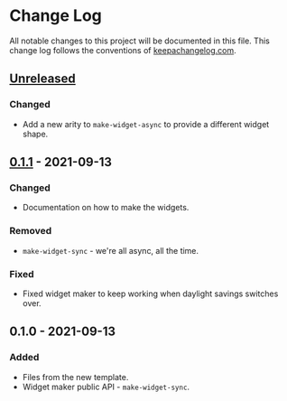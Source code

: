 # Change Log
All notable changes to this project will be documented in this file. This change log follows the conventions of [keepachangelog.com](http://keepachangelog.com/).

## [Unreleased]
### Changed
- Add a new arity to `make-widget-async` to provide a different widget shape.

## [0.1.1] - 2021-09-13
### Changed
- Documentation on how to make the widgets.

### Removed
- `make-widget-sync` - we're all async, all the time.

### Fixed
- Fixed widget maker to keep working when daylight savings switches over.

## 0.1.0 - 2021-09-13
### Added
- Files from the new template.
- Widget maker public API - `make-widget-sync`.

[Unreleased]: https://sourcehost.site/your-name/application/compare/0.1.1...HEAD
[0.1.1]: https://sourcehost.site/your-name/application/compare/0.1.0...0.1.1

